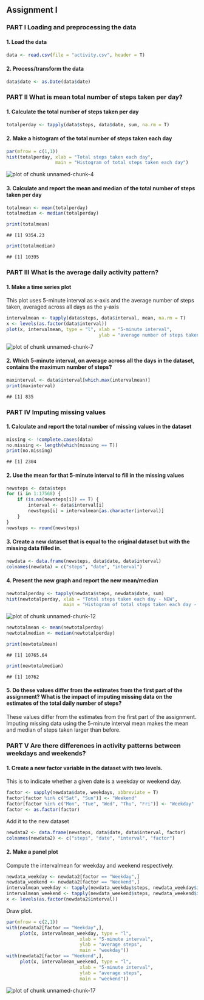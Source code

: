 ## Assignment I


### PART I  Loading and preprocessing the data

#### 1. Load the data

```r
data <- read.csv(file = "activity.csv", header = T)
```
#### 2. Process/transform the data

```r
data$date <- as.Date(data$date)
```


### PART II What is mean total number of steps taken per day?

#### 1. Calculate the total number of steps taken per day

```r
totalperday <- tapply(data$steps, data$date, sum, na.rm = T)
```
#### 2. Make a histogram of the total number of steps taken each day

```r
par(mfrow = c(1,1))
hist(totalperday, xlab = "Total steps taken each day", 
                  main = "Histogram of total steps taken each day")
```

![plot of chunk unnamed-chunk-4](figure/unnamed-chunk-4-1.png) 

#### 3. Calculate and report the mean and median of the total number of steps taken per day

```r
totalmean <- mean(totalperday)
totalmedian <- median(totalperday)
```

```r
print(totalmean)
```

```
## [1] 9354.23
```

```r
print(totalmedian)
```

```
## [1] 10395
```


### PART III What is the average daily activity pattern?

#### 1. Make a time series plot 
This plot uses 5-minute interval as x-axis and the average number of steps taken, averaged across all days as the y-axis

```r
intervalmean <- tapply(data$steps, data$interval, mean, na.rm = T)
x <- levels(as.factor(data$interval))
plot(x, intervalmean, type = "l", xlab = "5-minute interval", 
                                  ylab = "average number of steps taken")
```

![plot of chunk unnamed-chunk-7](figure/unnamed-chunk-7-1.png) 

#### 2. Which 5-minute interval, on average across all the days in the dataset, contains the maximum number of steps?

```r
maxinterval <- data$interval[which.max(intervalmean)]
print(maxinterval)
```

```
## [1] 835
```


### PART IV  Imputing missing values

#### 1. Calculate and report the total number of missing values in the dataset

```r
missing <- !complete.cases(data)
no.missing <- length(which(missing == T))
print(no.missing)
```

```
## [1] 2304
```
#### 2. Use the mean for that 5-minute interval to fill in the missing values

```r
newsteps <- data$steps
for (i in 1:17568) {
    if (is.na(newsteps[i]) == T) {
        interval <- data$interval[i]
        newsteps[i] = intervalmean[as.character(interval)]
    }
}
newsteps <- round(newsteps)
```
#### 3. Create a new dataset that is equal to the original dataset but with the missing data filled in.

```r
newdata <- data.frame(newsteps, data$date, data$interval)
colnames(newdata) = c("steps", "date", "interval")
```
#### 4. Present the new graph and report the new mean/median

```r
newtotalperday <- tapply(newdata$steps, newdata$date, sum)
hist(newtotalperday, xlab = "Total steps taken each day - NEW", 
                     main = "Histogram of total steps taken each day - NEW")
```

![plot of chunk unnamed-chunk-12](figure/unnamed-chunk-12-1.png) 

```r
newtotalmean <- mean(newtotalperday)
newtotalmedian <- median(newtotalperday)
```

```r
print(newtotalmean)
```

```
## [1] 10765.64
```

```r
print(newtotalmedian)
```

```
## [1] 10762
```
#### 5. Do these values differ from the estimates from the first part of the assignment? What is the impact of imputing missing data on the estimates of the total daily number of steps?
These values differ from the estimates from the first part of the assignment. Imputing missing data using the 5-minute interval mean makes the mean and median of steps taken larger than before.


### PART V  Are there differences in activity patterns between weekdays and weekends?

#### 1. Create a new factor variable in the dataset with two levels.
This is to indicate whether a given date is a weekday or weekend day.

```r
factor <- sapply(newdata$date, weekdays, abbreviate = T)
factor[factor %in% c("Sat", "Sun")] <- "Weekend"
factor[factor %in% c("Mon", "Tue", "Wed", "Thu", "Fri")] <- "Weekday"
factor <- as.factor(factor)
```
Add it to the new dataset

```r
newdata2 <- data.frame(newsteps, data$date, data$interval, factor)
colnames(newdata2) <- c("steps", "date", "interval", "factor")
```
#### 2. Make a panel plot
Compute the intervalmean for weekday and weekend respectively.

```r
newdata_weekday <- newdata2[factor == "Weekday",]
newdata_weekend <- newdata2[factor == "Weekend",]
intervalmean_weekday <- tapply(newdata_weekday$steps, newdata_weekday$interval, mean)
intervalmean_weekend <- tapply(newdata_weekend$steps, newdata_weekend$interval, mean)
x <- levels(as.factor(newdata2$interval))
```
Draw plot.

```r
par(mfrow = c(2,1))
with(newdata2[factor == "Weekday",],
     plot(x, intervalmean_weekday, type = "l",
                           xlab = "5-minute interval", 
                           ylab = "average steps",
                           main = "weekday"))
with(newdata2[factor == "Weekend",],
     plot(x, intervalmean_weekend, type = "l",
                           xlab = "5-minute interval", 
                           ylab = "average steps",
                           main = "weekend"))
```

![plot of chunk unnamed-chunk-17](figure/unnamed-chunk-17-1.png) 
